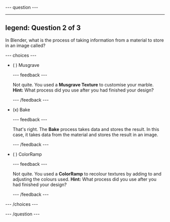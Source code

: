 
--- question ---

---
legend: Question 2 of 3
---

In Blender, what is the process of taking information from a material to store in an image called?

--- choices ---

- ( ) Musgrave

  --- feedback ---

    Not quite. You used a **Musgrave Texture** to customise your marble. **Hint:** What process did you use after you had finished your design? 

  --- /feedback ---

- (x) Bake

  --- feedback ---

  That's right. The **Bake** process takes data and stores the result. In this case, it takes data from the material and stores the result in an image.

  --- /feedback ---

- ( ) ColorRamp

  --- feedback ---

  Not quite. You used a **ColorRamp** to recolour textures by adding to and adjusting the colours used. **Hint:** What process did you use after you had finished your design? 

  --- /feedback ---

--- /choices ---

--- /question ---

